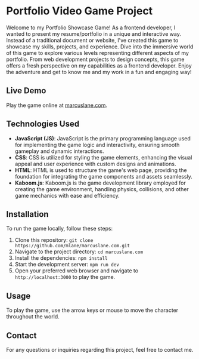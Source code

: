# Portfolio Video Game Project

Welcome to my Portfolio Showcase Game! As a frontend developer, I wanted to present my resume/portfolio in a unique and interactive way. Instead of a traditional document or website, I've created this game to showcase my skills, projects, and experience. Dive into the immersive world of this game to explore various levels representing different aspects of my portfolio. From web development projects to design concepts, this game offers a fresh perspective on my capabilities as a frontend developer. Enjoy the adventure and get to know me and my work in a fun and engaging way!

## Live Demo

Play the game online at [marcuslane.com](http://marcuslane.com).

## Technologies Used

- **JavaScript (JS)**: JavaScript is the primary programming language used for implementing the game logic and interactivity, ensuring smooth gameplay and dynamic interactions.
- **CSS**: CSS is utilized for styling the game elements, enhancing the visual appeal and user experience with custom designs and animations.
- **HTML**: HTML is used to structure the game's web page, providing the foundation for integrating the game components and assets seamlessly.
- **Kaboom.js**: Kaboom.js is the game development library employed for creating the game environment, handling physics, collisions, and other game mechanics with ease and efficiency.

## Installation

To run the game locally, follow these steps:

1. Clone this repository: `git clone https://github.com/mlane/marcuslane.com.git`
2. Navigate to the project directory: `cd marcuslane.com`
3. Install the dependencies: `npm install`
4. Start the development server: `npm run dev`
5. Open your preferred web browser and navigate to `http://localhost:3000` to play the game.

## Usage

To play the game, use the arrow keys or mouse to move the character throughout the world.

## Contact

For any questions or inquiries regarding this project, feel free to contact me.
